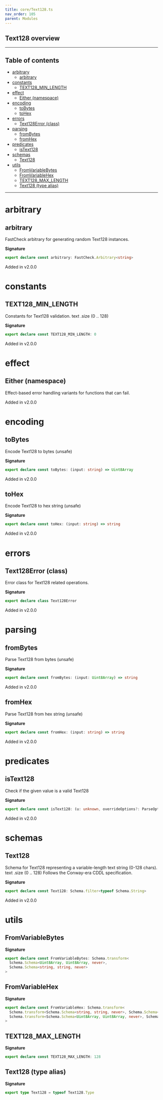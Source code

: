 ```yaml
---
title: core/Text128.ts
nav_order: 105
parent: Modules
---
```


## Text128 overview

---

<h2 class="text-delta">Table of contents</h2>

- [arbitrary](#arbitrary)
  - [arbitrary](#arbitrary-1)
- [constants](#constants)
  - [TEXT128_MIN_LENGTH](#text128_min_length)
- [effect](#effect)
  - [Either (namespace)](#either-namespace)
- [encoding](#encoding)
  - [toBytes](#tobytes)
  - [toHex](#tohex)
- [errors](#errors)
  - [Text128Error (class)](#text128error-class)
- [parsing](#parsing)
  - [fromBytes](#frombytes)
  - [fromHex](#fromhex)
- [predicates](#predicates)
  - [isText128](#istext128)
- [schemas](#schemas)
  - [Text128](#text128)
- [utils](#utils)
  - [FromVariableBytes](#fromvariablebytes)
  - [FromVariableHex](#fromvariablehex)
  - [TEXT128_MAX_LENGTH](#text128_max_length)
  - [Text128 (type alias)](#text128-type-alias)

---

# arbitrary

## arbitrary

FastCheck arbitrary for generating random Text128 instances.

**Signature**

```ts
export declare const arbitrary: FastCheck.Arbitrary<string>
```

Added in v2.0.0

# constants

## TEXT128_MIN_LENGTH

Constants for Text128 validation.
text .size (0 .. 128)

**Signature**

```ts
export declare const TEXT128_MIN_LENGTH: 0
```

Added in v2.0.0

# effect

## Either (namespace)

Effect-based error handling variants for functions that can fail.

Added in v2.0.0

# encoding

## toBytes

Encode Text128 to bytes (unsafe)

**Signature**

```ts
export declare const toBytes: (input: string) => Uint8Array
```

Added in v2.0.0

## toHex

Encode Text128 to hex string (unsafe)

**Signature**

```ts
export declare const toHex: (input: string) => string
```

Added in v2.0.0

# errors

## Text128Error (class)

Error class for Text128 related operations.

**Signature**

```ts
export declare class Text128Error
```

Added in v2.0.0

# parsing

## fromBytes

Parse Text128 from bytes (unsafe)

**Signature**

```ts
export declare const fromBytes: (input: Uint8Array) => string
```

Added in v2.0.0

## fromHex

Parse Text128 from hex string (unsafe)

**Signature**

```ts
export declare const fromHex: (input: string) => string
```

Added in v2.0.0

# predicates

## isText128

Check if the given value is a valid Text128

**Signature**

```ts
export declare const isText128: (u: unknown, overrideOptions?: ParseOptions | number) => u is string
```

Added in v2.0.0

# schemas

## Text128

Schema for Text128 representing a variable-length text string (0-128 chars).
text .size (0 .. 128)
Follows the Conway-era CDDL specification.

**Signature**

```ts
export declare const Text128: Schema.filter<typeof Schema.String>
```

Added in v2.0.0

# utils

## FromVariableBytes

**Signature**

```ts
export declare const FromVariableBytes: Schema.transform<
  Schema.Schema<Uint8Array, Uint8Array, never>,
  Schema.Schema<string, string, never>
>
```

## FromVariableHex

**Signature**

```ts
export declare const FromVariableHex: Schema.transform<
  Schema.transform<Schema.Schema<string, string, never>, Schema.Schema<Uint8Array, Uint8Array, never>>,
  Schema.transform<Schema.Schema<Uint8Array, Uint8Array, never>, Schema.Schema<string, string, never>>
>
```

## TEXT128_MAX_LENGTH

**Signature**

```ts
export declare const TEXT128_MAX_LENGTH: 128
```

## Text128 (type alias)

**Signature**

```ts
export type Text128 = typeof Text128.Type
```
